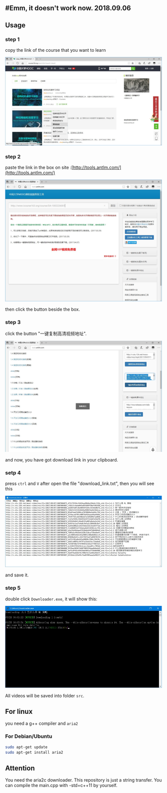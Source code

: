 #Emm, it doesn't work now. 2018.09.06
-----
## Usage

### step 1

copy the link of the course that you want to learn

![1](1.jpg)

### step 2

paste the link in the box on site :[http://tools.antlm.com/](http://tools.antlm.com/) 

![2](2.jpg)

then click the button beside the box.

### step 3

click the button "一键复制高清视频地址".

![3](3.jpg)

and now, you have got download link in your clipboard.

### setp 4

press `ctrl` and `V` after open the file "download_link.txt", then you will see this

![4](4.jpg)

and save it.

### step 5

double click `Downloader.exe`, it will show this:

![5](5.jpg)

All videos will be saved into folder `src`.

## For linux
you need a g++ compiler and `aria2`
### For Debian/Ubuntu
```bash
sudo apt-get update
sudo apt-get install aria2
```

## Attention
You need the aria2c downloader. This repository is just a string transfer.
You can compile the main.cpp with -std=c++11 by yourself.
